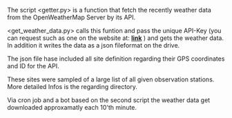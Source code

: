 The script <getter.py> is a function that fetch the recently weather data from the OpenWeatherMap Server by its API.

<get_weather_data.py> calls this funtion and pass the unique API-Key (you can request such as one on the website at: [**link**](https://openweathermap.org/) )
and gets the weather data. In addition it writes the data as a json fileformat on the drive.

The json file hase included all site definition regarding their GPS coordinates and ID for the API.

These sites were sampled of a large list of all given observation stations. More detailed Infos is the regarding directory.

Via cron job and a bot based on the second script the weather data get downloaded approxamatly each 10'th minute.
